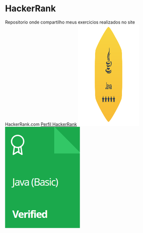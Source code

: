 # HackerRank
Repositorio onde compartilho meus exercicios realizados no site HackerRank.com
<a href="https://www.hackerrank.com/phsr1"> Perfil HackerRank</a>
<a href="https://www.hackerrank.com/phsr1">
  <img src="https://github.com/phsrdev/HackerRank/blob/main/Badges_Certificates/java_level_3_stars_5.png" alt="Java Badge" height="330" width="200">
  <img src="https://github.com/phsrdev/HackerRank/blob/main/Badges_Certificates/Java(Basic)Verified.png" alt="Java Basic Certificate">
</a>

